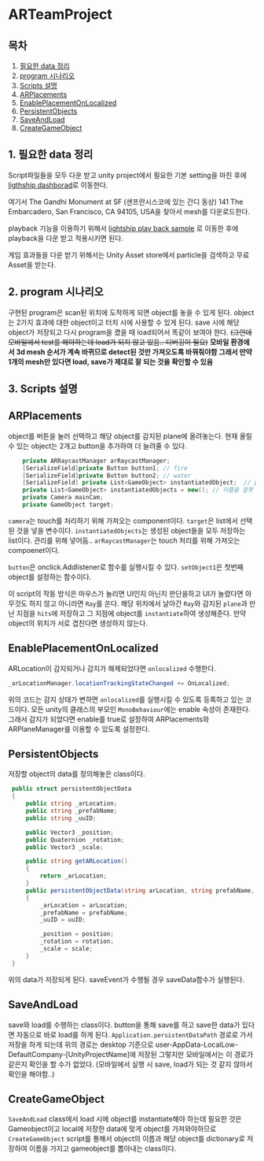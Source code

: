 # ARTeamProject
## 목차
1. [필요한 data 정리](#1-필요한-data-정리)
2. [program 시나리오](#2-program-시나리오)
3. [Scripts 설명](#3-scripts-설명)
4. [ARPlacements](#arplacements)
5. [EnablePlacementOnLocalized](#enableplacementonlocalized)
6. [PersistentObjects](#persistentobjects)
7. [SaveAndLoad](#saveandload)
8. [CreateGameObject](#creategameobject)

## 1. 필요한 data 정리
Script파일들을 모두 다운 받고 unity project에서 필요한 기본 setting을 마친 후에 
[ligthship dashborad](https://lightship.dev/account/dashboard)로 이동한다.

여기서 The Gandhi Monument at SF (샌프란시스코에 있는 간디 동상) 141 The Embarcadero, San Francisco, CA 94105, USA을 찾아서 mesh를 다운로드한다.

playback 기능을 이용하기 위해서 [lightship play back sample](https://niantic.dev/docs/ardk/experimental/playback_mode.html)
로 이동한 후에 playback을 다운 받고 적용시키면 된다.

게임 효과들을 다운 받기 위해서는 Unity Asset store에서 particle을 검색하고 무료 Asset을 받는다.

## 2. program 시나리오
구현된 program은 scan된 위치에 도착하게 되면 object를 놓을 수 있게 된다. object는 2가지 효과에 대한 object이고 터치 시에 사용할 수 있게 된다.
save 시에 해당 object가 저장되고 다시 program을 켰을 때 load되어서 똑같이 보여야 한다. ~~(그런데 모바일에서 test를 해야하는데 load가 되지 않고 있음.. 디버깅이 필요)~~
**모바일 환경에서 3d mesh 순서가 계속 바뀌므로 detect된 것만 가져오도록 바꿔줘야함 그래서 만약 1개의 mesh만 있다면 load, save가 제대로 잘 되는 것을 확인할 수 있음**
## 3. Scripts 설명

## ARPlacements
object를 버튼을 눌러 선택하고 해당 object를 감지된 plane에 올려놓는다. 현재 올릴 수 있는 object는 2개고 button을 추가하여 더 늘려줄 수 있다.
```cs
    private ARRaycastManager arRaycastManager;
    [SerializeField]private Button button1; // fire
    [SerializeField]private Button button2; // water
    [SerializeField] private List<GameObject> instantiatedObject;  // plane위에 올릴 object들을 저장할 list button을 통해 해당 list에서 가져와서 등록하게 된다.
    private List<GameObject> instantiatedObjects = new(); // 이름을 잘못 지었음.. 나중에 수정 예정
    private Camera mainCam;
    private GameObject target;
```
`camera`는 touch를 처리하기 위해 가져오는 component이다. 
`target`은 list에서 선택된 것을 넣을 변수이다.
`instantiatedObjects`는 생성된 object들을 모두 저장하는 list이다. 관리를 위해 넣어둠..
`arRaycastManager`는 touch 처리를 위해 가져오는 compoenet이다. 

`button`은 onclick.Addlistener로 함수를 실행시킬 수 있다.
`setObject1`은 첫번째 object를 설정하는 함수이다.

이 script의 작동 방식은 마우스가 눌리면 UI인지 아닌지 판단을하고 UI가 눌렸다면 아무것도 하지 않고 아니라면 `Ray`를 쏜다. 
해당 위치에서 날아간 `Ray`와 감지된 `plane`과 만난 지점을 `hits`에 저장하고 그 지점에 object를 `instantiate`하여 생성해준다. 만약 object의 위치가 서로 겹친다면 생성하지 않는다.


## EnablePlacementOnLocalized
ARLocation이 감지되거나 감지가 해제되었다면 `onlocalized` 수행한다. 
```cs
_arLocationManager.locationTrackingStateChanged += OnLocalized;
```
위의 코드는 감지 상태가 변하면 `onlocalized`를 실행시킬 수 있도록 등록하고 있는 코드이다.
모든 unity의 클래스의 부모인 `MonoBehaviour`에는 enable 속성이 존재한다. 그래서 감지가 되었다면 enable를 true로 설정하여 ARPlacements와 ARPlaneManager를 이용할 수 있도록 설정한다.
## PersistentObjects
저장할 object의 data를 정의해놓은 class이다. 
```cs
 public struct persistentObjectData
 {
     public string _arLocation;
     public string _prefabName;
     public string _uuID;

     public Vector3 _position;
     public Quaternion _rotation;
     public Vector3 _scale;

     public string getARLocation()
     {
         return _arLocation;
     }
     public persistentObjectData(string arLocation, string prefabName, string uuID, Vector3 position, Quaternion rotation, Vector3 scale)
     {
         _arLocation = arLocation;
         _prefabName = prefabName;
         _uuID = uuID;

         _position = position;
         _rotation = rotation;
         _scale = scale;
     }
 }
```
위의 data가 저장되게 된다. saveEvent가 수행될 경우 saveData함수가 실행된다.
## SaveAndLoad
save와 load를 수행하는 class이다. button을 통해 save를 하고 save한 data가 있다면 자동으로 바로 load를 하게 된다.
`Application.persistentDataPath` 경로로 가서 저장을 하게 되는데 위의 경로는 desktop 기준으로 user-AppData-LocalLow-DefaultCompany-[UnityProjectName]에 저장된
그렇지만 모바일에서는 이 경로가 같은지 확인을 할 수가 없었다. (모바일에서 실행 시 save, load가 되는 것 같지 않아서 확인을 해야함..)
## CreateGameObject
`SaveAndLoad` class에서 load 시에 object를 instantiate해야 하는데 필요한 것은 Gameobject이고 local에 저장한 data에 맞게 object를 가져와야하므로 `CreateGameObject` script를 통해서
object의 이름과 해당 object를 dictionary로 저장하여 이름을 가지고 gameobject를 뽑아내는 class이다.  

